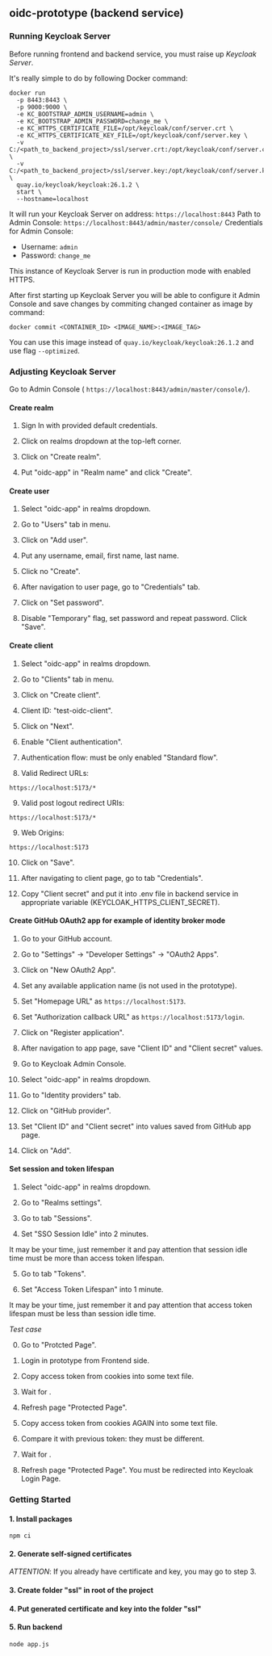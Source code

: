 ## oidc-prototype (backend service)

### Running Keycloak Server

Before running frontend and backend service, you must raise up *Keycloak Server*.

It's really simple to do by following Docker command:

```
docker run 
  -p 8443:8443 \
  -p 9000:9000 \
  -e KC_BOOTSTRAP_ADMIN_USERNAME=admin \
  -e KC_BOOTSTRAP_ADMIN_PASSWORD=change_me \
  -e KC_HTTPS_CERTIFICATE_FILE=/opt/keycloak/conf/server.crt \
  -e KC_HTTPS_CERTIFICATE_KEY_FILE=/opt/keycloak/conf/server.key \
  -v C:/<path_to_backend_project>/ssl/server.crt:/opt/keycloak/conf/server.crt \
  -v C:/<path_to_backend_project>/ssl/server.key:/opt/keycloak/conf/server.key \
  quay.io/keycloak/keycloak:26.1.2 \
  start \
  --hostname=localhost
```

It will run your Keycloak Server on address: `https://localhost:8443`
Path to Admin Console: `https://localhost:8443/admin/master/console/`
Credentials for Admin Console:

- Username: `admin`
- Password: `change_me`

This instance of Keycloak Server is run in production mode with enabled HTTPS.

After first starting up Keycloak Server you will be able to configure it Admin Console and save changes by commiting changed container as image by command:

```
docker commit <CONTAINER_ID> <IMAGE_NAME>:<IMAGE_TAG>
```

You can use this image instead of `quay.io/keycloak/keycloak:26.1.2` and use flag `--optimized`.

### Adjusting Keycloak Server

Go to Admin Console ( `https://localhost:8443/admin/master/console/`).

#### Create realm

1. Sign In with provided default credentials.

2. Click on realms dropdown at the top-left corner.

3. Click on "Create realm".

4. Put "oidc-app" in "Realm name" and click "Create".

#### Create user

1. Select "oidc-app" in realms dropdown.

2. Go to "Users" tab in menu.

3. Click on "Add user".

4. Put any username, email, first name, last name.

5. Click no "Create".

6. After navigation to user page, go to "Credentials" tab.

7. Click on "Set password".

8. Disable "Temporary" flag, set password and repeat password. Click "Save".

#### Create client

1. Select "oidc-app" in realms dropdown.

2. Go to "Clients" tab in menu.

3. Click on "Create client".

4. Client ID: "test-oidc-client".

5. Click on "Next".

6. Enable "Client authentication".

7. Authentication flow: must be only enabled "Standard flow".

8. Valid Redirect URLs:

```
https://localhost:5173/*
```

9. Valid post logout redirect URIs:

```
https://localhost:5173/*
```

9. Web Origins:

```
https://localhost:5173
```

10. Click on "Save".

11. After navigating to client page, go to tab "Credentials".

12. Copy "Client secret" and put it into .env file in backend service in appropriate variable (KEYCLOAK_HTTPS_CLIENT_SECRET).

#### Create GitHub OAuth2 app for example of identity broker mode

1. Go to your GitHub account.

2. Go to "Settings" -> "Developer Settings" -> "OAuth2 Apps".

3. Click on "New OAuth2 App".

4. Set any available application name (is not used in the prototype).

5. Set "Homepage URL" as `https://localhost:5173`.

6. Set "Authorization callback URL" as `https://localhost:5173/login`.

7. Click on "Register application".

8. After navigation to app page, save "Client ID" and "Client secret" values.

9. Go to Keycloak Admin Console.

10. Select "oidc-app" in realms dropdown.

11. Go to "Identity providers" tab.

12. Click on "GitHub provider".

13. Set "Client ID" and "Client secret" into values saved from GitHub app page.

14. Click on "Add".

#### Set session and token lifespan

1. Select "oidc-app" in realms dropdown.

2. Go to "Realms settings".

3. Go to tab "Sessions".

4. Set "SSO Session Idle" into 2 minutes.

It may be your time, just remember it and pay attention that session idle time must be more than access token lifespan.

5. Go to tab "Tokens".

5. Set "Access Token Lifespan" into 1 minute.

It may be your time, just remember it and pay attention that access token lifespan must be less than session idle time.

*Test case*

0) Go to "Protcted Page".

1) Login in prototype from Frontend side.

2) Copy access token from cookies into some text file.

3) Wait for <Access Token Lifespan>.

4) Refresh page "Protected Page".

5) Copy access token from cookies AGAIN into some text file.

6) Compare it with previous token: they must be different.

7) Wait for <SSO Session Idle>.

8) Refresh page "Protected Page". You must be redirected into Keycloak Login Page.

### Getting Started

#### 1. Install packages

```
npm ci
```

#### 2. Generate self-signed certificates

*ATTENTION*: If you already have certificate and key, you may go to step 3.

<TBA>

#### 3. Create folder "ssl" in root of the project

#### 4. Put generated certificate and key into the folder "ssl"

#### 5. Run backend

```
node app.js
```
